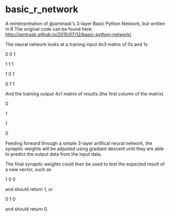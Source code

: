# basic_r_network
A reinterpretation of @iamtrask's 3-layer Basic Python Network, but written in R
The original code can be found here: http://iamtrask.github.io/2015/07/12/basic-python-network/

The neural network looks at a training input 4x3 matrix of 0s and 1s

  0 0 1
  
  1 1 1
  
  1 0 1
  
  0 1 1
  

And the training output 4x1 matrix of results (the first column of the matrix)

  0
  
  1
  
  1
  
  0
  

Feeding forward through a simple 3-layer artifical neural network, the synaptic weights will be adjusted using gradiant descent until they are able to predict the output data from the input data.

The final synaptic weights could then be used to test the expected result of a new vector, such as

  1 0 0

and should return 1, or

  0 1 0

and should return 0.
